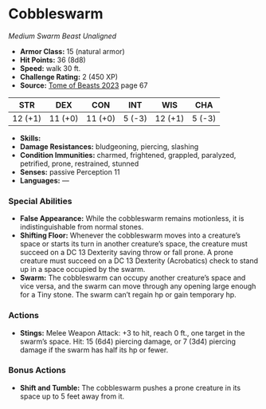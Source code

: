 # Cobbleswarm

*Medium* *Swarm* *Beast* *Unaligned*

- **Armor Class:** 15 (natural armor)
- **Hit Points:** 36 (8d8)
- **Speed:** walk 30 ft.
- **Challenge Rating:** 2 (450 XP)
- **Source:** [Tome of Beasts 2023](https://koboldpress.com/kpstore/product/tome-of-beasts-1-2023-edition/) page 67

| STR | DEX | CON | INT | WIS | CHA |
| --- | --- | --- | --- | --- | --- |
| 12 (+1) | 11 (+0) | 11 (+0) | 5 (-3) | 12 (+1) | 5 (-3) |

- **Skills:** 
- **Damage Resistances:** bludgeoning, piercing, slashing
- **Condition Immunities:** charmed, frightened, grappled, paralyzed, petrified, prone, restrained, stunned
- **Senses:** passive Perception 11
- **Languages:** —

### Special Abilities

- **False Appearance:** While the cobbleswarm remains motionless, it is indistinguishable from normal stones.
- **Shifting Floor:** Whenever the cobbleswarm moves into a creature’s space or starts its turn in another creature’s space, the creature must succeed on a DC 13 Dexterity saving throw or fall prone. A prone creature must succeed on a DC 13 Dexterity (Acrobatics) check to stand up in a space occupied by the swarm.
- **Swarm:** The cobbleswarm can occupy another creature’s space and vice versa, and the swarm can move through any opening large enough for a Tiny stone. The swarm can’t regain hp or gain temporary hp.

### Actions

- **Stings:** Melee Weapon Attack: +3 to hit, reach 0 ft., one target in the swarm’s space. Hit: 15 (6d4) piercing damage, or 7 (3d4) piercing damage if the swarm has half its hp or fewer.

### Bonus Actions

- **Shift and Tumble:** The cobbleswarm pushes a prone creature in its space up to 5 feet away from it.
